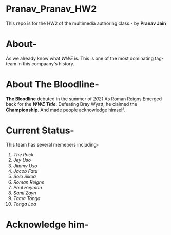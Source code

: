 # Pranav_Pranav_HW2
This repo is for the HW2 of the  multimedia authoring class.- by __Pranav Jain__

# About-
As we already know what _WWE_ is.
This is one of the most dominating tag-team in this compaany's history.

# About The Bloodline-
__The Bloodline__ debuted in the summer of _2021_ As Roman Reigns Emerged back for the ___WWE Title___. Defeating Bray Wyatt, he claimed the __Championship__. And made people acknowledge himself.

# Current Status-
This team has several memebers including-

1. _The Rock_
2. _Jey Uso_
3. _Jimmy Uso_
4. _Jacob Fatu_
5. _Solo Sikoa_
6. _Roman Reigns_
7. _Paul Heyman_
8. _Sami Zayn_
9. _Tama Tonga_
10. _Tonga Loa_

# Acknowledge him-

